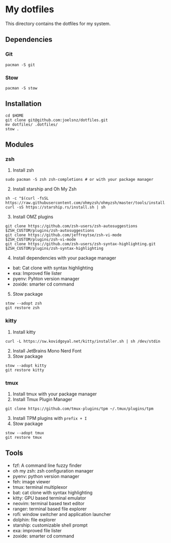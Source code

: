 # My dotfiles
This directory contains the dotfiles for my system.

## Dependencies
### Git
```
pacman -S git
```
### Stow
```
pacman -S stow
```
## Installation
```
cd $HOME
git clone git@github.com:joelsnz/dotfiles.git
mv dotfiles/ .dotfiles/
stow .
```
## Modules
### zsh
1. Install zsh
```
sudo pacman -S zsh zsh-completions # or with your package manager
```
2. Install starship and Oh My Zsh
```
sh -c "$(curl -fsSL https://raw.githubusercontent.com/ohmyzsh/ohmyzsh/master/tools/install.sh)"
curl -sS https://starship.rs/install.sh | sh
```
3. Install OMZ plugins
```
git clone https://github.com/zsh-users/zsh-autosuggestions $ZSH_CUSTOM/plugins/zsh-autosuggestions
git clone https://github.com/jeffreytse/zsh-vi-mode $ZSH_CUSTOM/plugins/zsh-vi-mode
git clone https://github.com/zsh-users/zsh-syntax-highlighting.git $ZSH_CUSTOM/plugins/zsh-syntax-highlighting
```
4. Install dependencies with your package manager
- bat: Cat clone with syntax highlighting
- exa: Improved file lister
- pyenv: Pyhton version manager
- zoxide: smarter cd command
5. Stow package
```
stow --adopt zsh
git restore zsh
```
### kitty
1. Install kitty
```
curl -L https://sw.kovidgoyal.net/kitty/installer.sh | sh /dev/stdin
```
2. Install JetBrains Mono Nerd Font
3. Stow package
```
stow --adopt kitty
git restore kitty
```
### tmux
1. Install tmux with your package manager
2. Install Tmux Plugin Manager
```
git clone https://github.com/tmux-plugins/tpm ~/.tmux/plugins/tpm
```
3. Install TPM plugins with `prefix + I`
4. Stow package
```
stow --adopt tmux
git restore tmux
```
## Tools

- fzf: A command line fuzzy finder
- oh my zsh: zsh configuration manager
- pyenv: python version manager
- feh: image viewer
- tmux: terminal multiplexor
- bat: cat clone with syntax highlighting
- kitty: GPU based terminal emulator
- neovim: terminal based text editor
- ranger: terminal based file explorer
- rofi: window switcher and application launcher
- dolphin: file explorer
- starship: customizable shell prompt
- exa: improved file lister
- zoxide: smarter cd command
